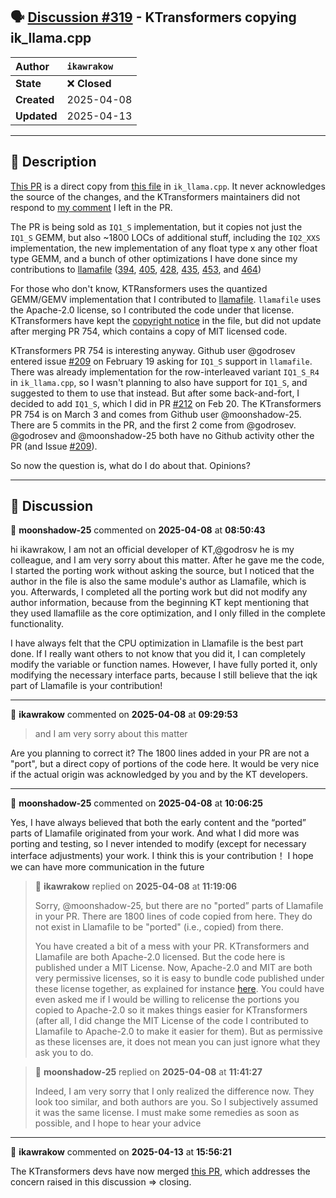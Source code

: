 ## 🗣️ [Discussion #319](https://github.com/ikawrakow/ik_llama.cpp/discussions/319) - KTransformers copying ik_llama.cpp

| **Author** | `ikawrakow` |
| :--- | :--- |
| **State** | ❌ **Closed** |
| **Created** | 2025-04-08 |
| **Updated** | 2025-04-13 |

---

## 📄 Description

[This PR](https://github.com/kvcache-ai/ktransformers/pull/754) is a direct copy from [this file](https://github.com/ikawrakow/ik_llama.cpp/blob/main/ggml/src/iqk/iqk_mul_mat.cpp) in `ik_llama.cpp`. It never acknowledges the source of the changes, and the KTransformers maintainers did not respond to [my comment](https://github.com/kvcache-ai/ktransformers/pull/754#issuecomment-2781515478) I left in the PR.

The PR is being sold as `IQ1_S` implementation, but it copies not just the `IQ1_S` GEMM, but also ~1800 LOCs of additional stuff, including the `IQ2_XXS` implementation, the new implementation of any float type x any other float type GEMM, and a bunch of other optimizations I have done since my contributions to [llamafile](https://github.com/Mozilla-Ocho/llamafile) ([394](https://github.com/Mozilla-Ocho/llamafile/pull/394), [405](https://github.com/Mozilla-Ocho/llamafile/pull/405), [428](https://github.com/Mozilla-Ocho/llamafile/pull/428), [435](https://github.com/Mozilla-Ocho/llamafile/pull/435), [453](https://github.com/Mozilla-Ocho/llamafile/pull/453), and [464](https://github.com/Mozilla-Ocho/llamafile/pull/464))

For those who don't know, KTRansformers uses the quantized GEMM/GEMV implementation that I contributed to [llamafile](https://github.com/Mozilla-Ocho/llamafile). `llamafile` uses the Apache-2.0 license, so I contributed the code under that license. KTransformers have kept the [copyright notice](https://github.com/kvcache-ai/ktransformers/blob/f4ae7c85edd66d6acf3ef253eeaf0143eb3358ab/third_party/llamafile/iqk_mul_mat.inc#L3) in  the file, but did not update after merging PR 754, which contains a copy of MIT licensed code.

KTransformers PR 754 is interesting anyway. Github user @godrosev entered issue [#209](https://github.com/ikawrakow/ik_llama.cpp/issues/209) on February 19 asking for `IQ1_S` support in `llamafile`. There was already implementation for the row-interleaved variant `IQ1_S_R4` in `ik_llama.cpp`, so I wasn't planning to also have support for `IQ1_S`, and suggested to them to use that instead. But after some back-and-fort, I decided to add `IQ1_S`, which I did in PR [#212](https://github.com/ikawrakow/ik_llama.cpp/issues/212) on Feb 20. The KTransformers PR 754 is on March 3 and comes from Github user @moonshadow-25. There are 5 commits in the PR, and the first 2 come from @godrosev. @godrosev and @moonshadow-25 both have no Github activity other the PR (and Issue [#209](https://github.com/ikawrakow/ik_llama.cpp/issues/209)). 

So now the question is, what do I do about that. Opinions?

---

## 💬 Discussion

👤 **moonshadow-25** commented on **2025-04-08** at **08:50:43**

hi ikawrakow, I am not an official developer of KT,@godrosv he is my colleague, and I am very sorry about this matter. After he gave me the code, I started the porting work without asking the source, but I noticed that the author in the file is also the same module's author as Llamafile, which is you. Afterwards, I completed all the porting work but did not modify any author information, because from the beginning KT kept mentioning that they used llamaflile as the core optimization, and I only filled in the complete functionality.

I have always felt that the CPU optimization in Llamafile is the best part done. If I really want others to not know that you did it, I can completely modify the variable or function names. However, I have fully ported it, only modifying the necessary interface parts, because I still believe that the iqk part of Llamafile is your contribution!

---

👤 **ikawrakow** commented on **2025-04-08** at **09:29:53**

> and I am very sorry about this matter

Are you planning to correct it? The 1800 lines added in your PR are not a "port", but a direct copy of portions of the code here. It would be very nice if the actual origin was acknowledged by you and by the KT developers.

---

👤 **moonshadow-25** commented on **2025-04-08** at **10:06:25**

Yes, I have always believed that both the early content and the “ported” parts of Llamafile originated from your work. And what I did more was porting and testing, so I never intended to modify (except for necessary interface adjustments) your work. I think this is your contribution！
I hope we can have more communication in the future

> 👤 **ikawrakow** replied on **2025-04-08** at **11:19:06**
> 
> Sorry, @moonshadow-25, but there are no "ported” parts of Llamafile in your PR. There are 1800 lines of code copied from here. They do not exist in Llamafile to be "ported" (i.e., copied) from there.
> 
> You have created a bit of a mess with your PR. KTransformers and Llamafile are both Apache-2.0 licensed. But the code here is published under a MIT License. Now, Apache-2.0 and MIT are both very permissive licenses, so it is easy to bundle code published under these license together, as explained for instance [here](https://infra.apache.org/licensing-howto.html). You could have even asked me if I would be willing to relicense the portions you copied to Apache-2.0 so it makes things easier for KTransformers (after all, I did change the MIT License of the code I contributed to Llamafile to Apache-2.0 to make it easier for them). But as permissive as these licenses are, it does not mean you can just ignore what they ask you to do.

> 👤 **moonshadow-25** replied on **2025-04-08** at **11:41:27**
> 
> Indeed, I am very sorry that I only realized the difference now. They look too similar, and both authors are you. So I subjectively assumed it was the same license.
> I must make some remedies as soon as possible, and I hope to hear your advice

---

👤 **ikawrakow** commented on **2025-04-13** at **15:56:21**

The KTransformers devs have now merged [this PR](https://github.com/kvcache-ai/ktransformers/pull/1116), which addresses the concern raised in this discussion => closing.